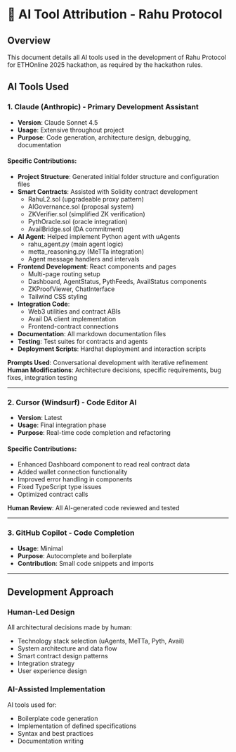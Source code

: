 # 🤖 AI Tool Attribution - Rahu Protocol

## Overview

This document details all AI tools used in the development of Rahu Protocol for ETHOnline 2025 hackathon, as required by the hackathon rules.

## AI Tools Used

### 1. Claude (Anthropic) - Primary Development Assistant

- **Version**: Claude Sonnet 4.5
- **Usage**: Extensive throughout project
- **Purpose**: Code generation, architecture design, debugging, documentation

#### Specific Contributions:

- **Project Structure**: Generated initial folder structure and configuration files
- **Smart Contracts**: Assisted with Solidity contract development
  - RahuL2.sol (upgradeable proxy pattern)
  - AIGovernance.sol (proposal system)
  - ZKVerifier.sol (simplified ZK verification)
  - PythOracle.sol (oracle integration)
  - AvailBridge.sol (DA commitment)
- **AI Agent**: Helped implement Python agent with uAgents
  - rahu_agent.py (main agent logic)
  - metta_reasoning.py (MeTTa integration)
  - Agent message handlers and intervals
- **Frontend Development**: React components and pages
  - Multi-page routing setup
  - Dashboard, AgentStatus, PythFeeds, AvailStatus components
  - ZKProofViewer, ChatInterface
  - Tailwind CSS styling
- **Integration Code**:
  - Web3 utilities and contract ABIs
  - Avail DA client implementation
  - Frontend-contract connections
- **Documentation**: All markdown documentation files
- **Testing**: Test suites for contracts and agents
- **Deployment Scripts**: Hardhat deployment and interaction scripts

**Prompts Used**: Conversational development with iterative refinement
**Human Modifications**: Architecture decisions, specific requirements, bug fixes, integration testing

---

### 2. Cursor (Windsurf) - Code Editor AI

- **Version**: Latest
- **Usage**: Final integration phase
- **Purpose**: Real-time code completion and refactoring

#### Specific Contributions:

- Enhanced Dashboard component to read real contract data
- Added wallet connection functionality
- Improved error handling in components
- Fixed TypeScript type issues
- Optimized contract calls

**Human Review**: All AI-generated code reviewed and tested

---

### 3. GitHub Copilot - Code Completion

- **Usage**: Minimal
- **Purpose**: Autocomplete and boilerplate
- **Contribution**: Small code snippets and imports

---

## Development Approach

### Human-Led Design

All architectural decisions made by human:

- Technology stack selection (uAgents, MeTTa, Pyth, Avail)
- System architecture and data flow
- Smart contract design patterns
- Integration strategy
- User experience design

### AI-Assisted Implementation

AI tools used for:

- Boilerplate code generation
- Implementation of defined specifications
- Syntax and best practices
- Documentation writing
